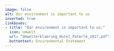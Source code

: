 ```yaml
---
image: false
alt: Our environment is important to us
inverted: true
linkboxes:
- title: "Our environment is important to us:"
  icon: umwelt
  url: "Umwelterklaerung_Hotel_Peterle_2017.pdf"
  buttontext: Environmental Statement
---
```

